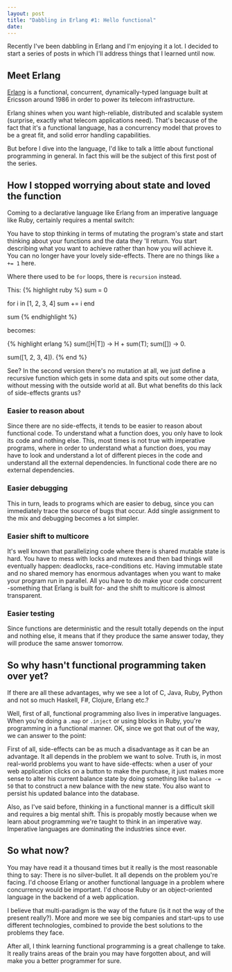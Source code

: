 ```yaml
---
layout: post
title: "Dabbling in Erlang #1: Hello functional"
date: 
---
```


Recently I've been dabbling in Erlang and I'm enjoying it a lot. I decided to start a series of posts in which I'll address things that I learned until now.

## Meet Erlang
[Erlang](http://en.wikipedia.org/wiki/Erlang_(programming_language)) is a functional, concurrent, dynamically-typed language built at Ericsson around 1986 in order to power its telecom infrastructure. 

Erlang shines when you want high-reliable, distributed and scalable system (surprise, exactly what telecom applications need). That's because of the fact that it's a functional language, has a concurrency model that proves to be a great fit, and solid error handling capabilities.

But before I dive into the language, I'd like to talk a little about functional programming in general. In fact this will be the subject of this first post of the series.

## How I stopped worrying about state and loved the function
Coming to a declarative language like Erlang from an imperative language like Ruby, certainly requires a mental switch:

You have to stop thinking in terms of mutating the program's state and start thinking about your functions and the data they 'll return. You start describing what you want to achieve rather than how you will achieve it. You can no longer have your lovely side-effects. There are no things like `a += 1` here.

Where there used to be `for` loops, there is `recursion` instead.

This:
{% highlight ruby %}
sum = 0

for i in [1, 2, 3, 4]
  sum += i
end

sum
{% endhighlight %}

becomes:

{% highlight erlang %}
sum([H|T]) -> H + sum(T);
sum([])    -> 0.

sum([1, 2, 3, 4]).
{% end %}

See? In the second version there's no mutation at all, we just define a recursive function which gets in some data and spits out some other data, without messing with the outside world at all. But what benefits do this lack of side-effects grants us?

### Easier to reason about
Since there are no side-effects, it tends to be easier to reason about functional code. To understand what a function does, you only have to look its code and nothing else. This, most times is not true with imperative programs, where in order to understand what a function does, you may have to look and understand a lot of different pieces in the code and understand all the external dependencies. In functional code there are no external dependencies.

### Easier debugging
This in turn, leads to programs which are easier to debug, since you can immediately trace the source of bugs that occur. Add single assignment to the mix and debugging becomes a lot simpler.

### Easier shift to multicore
It's well known that parallelizing code where there is shared mutable state is hard. You have to mess with locks and mutexes and then bad things will eventually happen: deadlocks, race-conditions etc. Having immutable state and no shared memory has enormous advantages when you want to make your program run in parallel. All you have to do make your code concurrent -something that Erlang is built for- and the shift to multicore is almost transparent.

### Easier testing
Since functions are deterministic and the result totally depends on the input and nothing else, it means that if they produce the same answer today, they will produce the same answer tomorrow.

## So why hasn't functional programming taken over yet?
If there are all these advantages, why we see a lot of C, Java, Ruby, Python and not so much Haskell, F#, Clojure, Erlang etc.? 

Well, first of all, functional programming also lives in imperative languages. When you're doing a `.map` or `.inject` or using blocks in Ruby, you're programming in a functional manner. OK, since we got that out of the way, we can answer to the point:

First of all, side-effects can be as much a disadvantage as it can be an advantage. It all depends in the problem we want to solve. Truth is, in most real-world problems you want to have side-effects: when a user of your web application clicks on a button to make the purchase, it just makes more sense to alter his current balance state by doing something like `balance -= 50` that to construct a new balance with the new state. You also want to persist his updated balance into the database.

Also, as I've said before, thinking in a functional manner is a difficult skill and requires a big mental shift. This is propably  mostly because when we learn about programming we're taught to think in an imperative way. Imperative languages are dominating the industries since ever.

## So what now?
You may have read it a thousand times but it really is the most reasonable thing to say: There is no silver-bullet. It all depends on the problem you're facing. I'd choose Erlang or another functional language in a problem where concurrency would be important. I'd choose Ruby or an object-oriented language in the backend of a web application.

I believe that multi-paradigm is the way of the future (is it not the way of the present really?). More and more we see big companies and start-ups to use different technologies, combined to provide the best solutions to the problems they face.

After all, I think learning functional programming is a great challenge to take. It really trains areas of the brain you may have forgotten about, and will make you a better programmer for sure.
